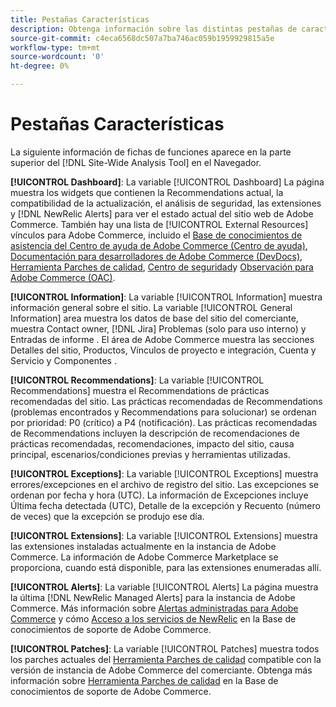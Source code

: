 ```yaml
---
title: Pestañas Características
description: Obtenga información sobre las distintas pestañas de características en la [!DNL Site-Wide Analysis Tool]
source-git-commit: c4eca6568dc507a7ba746ac059b1959929815a5e
workflow-type: tm+mt
source-wordcount: '0'
ht-degree: 0%

---
```


# Pestañas Características

La siguiente información de fichas de funciones aparece en la parte superior del [!DNL Site-Wide Analysis Tool] en el Navegador.

**[!UICONTROL Dashboard]**: La variable [!UICONTROL Dashboard] La página muestra los widgets que contienen la Recommendations actual, la compatibilidad de la actualización, el análisis de seguridad, las extensiones y [!DNL NewRelic Alerts] para ver el estado actual del sitio web de Adobe Commerce. También hay una lista de [!UICONTROL External Resources] vínculos para Adobe Commerce, incluido el [Base de conocimientos de asistencia del Centro de ayuda de Adobe Commerce (Centro de ayuda)](https://support.magento.com/), [Documentación para desarrolladores de Adobe Commerce (DevDocs)](https://devdocs.magento.com/), [Herramienta Parches de calidad](https://devdocs.magento.com/quality-patches/tool.html#patch-grid), [Centro de seguridad](https://magento.com/security)y [Observación para Adobe Commerce (OAC)](https://support.magento.com/hc/en-us/articles/4402379845901-Use-Observation-for-Adobe-Commerce).

**[!UICONTROL Information]**: La variable [!UICONTROL Information] muestra información general sobre el sitio.
La variable [!UICONTROL General Information] area muestra los datos de base del sitio del comerciante, muestra Contact owner, [!DNL Jira] Problemas (solo para uso interno) y Entradas de informe .
El área de Adobe Commerce muestra las secciones Detalles del sitio, Productos, Vínculos de proyecto e integración, Cuenta y Servicio y Componentes .

**[!UICONTROL Recommendations]**: La variable [!UICONTROL Recommendations] muestra el Recommendations de prácticas recomendadas del sitio. Las prácticas recomendadas de Recommendations (problemas encontrados y Recommendations para solucionar) se ordenan por prioridad: P0 (crítico) a P4 (notificación).
Las prácticas recomendadas de Recommendations incluyen la descripción de recomendaciones de prácticas recomendadas, recomendaciones, impacto del sitio, causa principal, escenarios/condiciones previas y herramientas utilizadas.

**[!UICONTROL Exceptions]**: La variable [!UICONTROL Exceptions] muestra errores/excepciones en el archivo de registro del sitio. Las excepciones se ordenan por fecha y hora (UTC).
La información de Excepciones incluye Última fecha detectada (UTC), Detalle de la excepción y Recuento (número de veces) que la excepción se produjo ese día.

**[!UICONTROL Extensions]**: La variable [!UICONTROL Extensions] muestra las extensiones instaladas actualmente en la instancia de Adobe Commerce. La información de Adobe Commerce Marketplace se proporciona, cuando está disponible, para las extensiones enumeradas allí.

**[!UICONTROL Alerts]**: La variable [!UICONTROL Alerts] La página muestra la última [!DNL NewRelic Managed Alerts] para la instancia de Adobe Commerce. Más información sobre [Alertas administradas para Adobe Commerce](https://support.magento.com/hc/en-us/articles/360045806832) y cómo [Acceso a los servicios de NewRelic](https://support.magento.com/hc/en-us/articles/360039127712) en la Base de conocimientos de soporte de Adobe Commerce.

**[!UICONTROL Patches]**: La variable [!UICONTROL Patches] muestra todos los parches actuales del [Herramienta Parches de calidad](https://devdocs.magento.com/quality-patches/tool.html#patch-grid) compatible con la versión de instancia de Adobe Commerce del comerciante. Obtenga más información sobre [Herramienta Parches de calidad](https://support.magento.com/hc/en-us/articles/360047139492) en la Base de conocimientos de soporte de Adobe Commerce.


